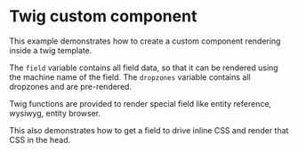 # Twig custom component

This example demonstrates how to create a custom component rendering inside a twig template. 

The `field` variable contains all field data, so that it can be rendered using the machine name of the field.
The `dropzones` variable contains all dropzones and are pre-rendered.

Twig functions are provided to render special field like entity reference, wysiwyg, entity browser.

This also demonstrates how to get a field to drive inline CSS and render that CSS in the head.